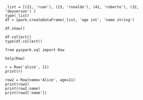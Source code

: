 ```
_list = [(21, 'ruan'), (23, 'ronaldo'), (41, 'roberto'), (32, 'deyverson') ]
type(_list)
df = spark.createDataFrame(_list, 'age int', 'name string')
```

```
df.show()
```

```
df.collect()
type(df.collect()
```

```
from pyspark.sql import Row
```

```
help(Row)
```

```
r = Row('alice', 11)
print(r)
```

```
row2 = Row(name='Alice', age=11)
print(row2)
print(row2.name)
print(row2['name'])
```

